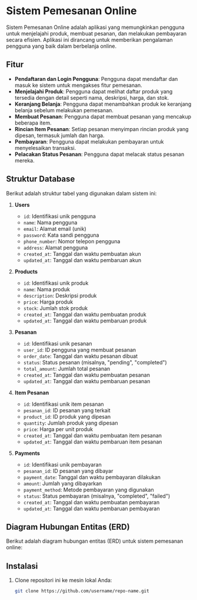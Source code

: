 # Sistem Pemesanan Online

Sistem Pemesanan Online adalah aplikasi yang memungkinkan pengguna untuk menjelajahi produk, membuat pesanan, dan melakukan pembayaran secara efisien. Aplikasi ini dirancang untuk memberikan pengalaman pengguna yang baik dalam berbelanja online.

## Fitur

- **Pendaftaran dan Login Pengguna**: Pengguna dapat mendaftar dan masuk ke sistem untuk mengakses fitur pemesanan.
- **Menjelajahi Produk**: Pengguna dapat melihat daftar produk yang tersedia dengan detail seperti nama, deskripsi, harga, dan stok.
- **Keranjang Belanja**: Pengguna dapat menambahkan produk ke keranjang belanja sebelum melakukan pemesanan.
- **Membuat Pesanan**: Pengguna dapat membuat pesanan yang mencakup beberapa item.
- **Rincian Item Pesanan**: Setiap pesanan menyimpan rincian produk yang dipesan, termasuk jumlah dan harga.
- **Pembayaran**: Pengguna dapat melakukan pembayaran untuk menyelesaikan transaksi.
- **Pelacakan Status Pesanan**: Pengguna dapat melacak status pesanan mereka.

## Struktur Database

Berikut adalah struktur tabel yang digunakan dalam sistem ini:

1. **Users**
   - `id`: Identifikasi unik pengguna
   - `name`: Nama pengguna
   - `email`: Alamat email (unik)
   - `password`: Kata sandi pengguna
   - `phone_number`: Nomor telepon pengguna
   - `address`: Alamat pengguna
   - `created_at`: Tanggal dan waktu pembuatan akun
   - `updated_at`: Tanggal dan waktu pembaruan akun

2. **Products**
   - `id`: Identifikasi unik produk
   - `name`: Nama produk
   - `description`: Deskripsi produk
   - `price`: Harga produk
   - `stock`: Jumlah stok produk
   - `created_at`: Tanggal dan waktu pembuatan produk
   - `updated_at`: Tanggal dan waktu pembaruan produk

3. **Pesanan**
   - `id`: Identifikasi unik pesanan
   - `user_id`: ID pengguna yang membuat pesanan
   - `order_date`: Tanggal dan waktu pesanan dibuat
   - `status`: Status pesanan (misalnya, "pending", "completed")
   - `total_amount`: Jumlah total pesanan
   - `created_at`: Tanggal dan waktu pembuatan pesanan
   - `updated_at`: Tanggal dan waktu pembaruan pesanan

4. **Item Pesanan**
   - `id`: Identifikasi unik item pesanan
   - `pesanan_id`: ID pesanan yang terkait
   - `product_id`: ID produk yang dipesan
   - `quantity`: Jumlah produk yang dipesan
   - `price`: Harga per unit produk
   - `created_at`: Tanggal dan waktu pembuatan item pesanan
   - `updated_at`: Tanggal dan waktu pembaruan item pesanan

5. **Payments**
   - `id`: Identifikasi unik pembayaran
   - `pesanan_id`: ID pesanan yang dibayar
   - `payment_date`: Tanggal dan waktu pembayaran dilakukan
   - `amount`: Jumlah yang dibayarkan
   - `payment_method`: Metode pembayaran yang digunakan
   - `status`: Status pembayaran (misalnya, "completed", "failed")
   - `created_at`: Tanggal dan waktu pembuatan pembayaran
   - `updated_at`: Tanggal dan waktu pembaruan pembayaran

## Diagram Hubungan Entitas (ERD)

Berikut adalah diagram hubungan entitas (ERD) untuk sistem pemesanan online:



## Instalasi

1. Clone repositori ini ke mesin lokal Anda:
   ```bash
   git clone https://github.com/username/repo-name.git
